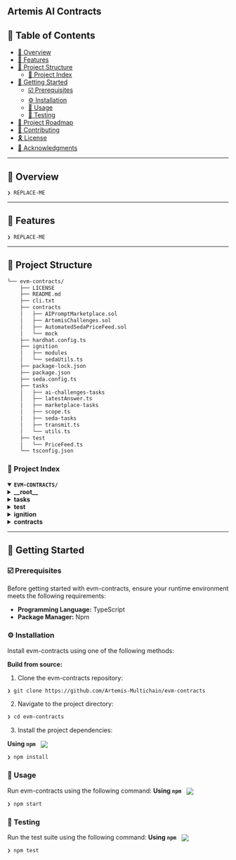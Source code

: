 ## Artemis AI Contracts

## 🔗 Table of Contents

- [📍 Overview](#-overview)
- [👾 Features](#-features)
- [📁 Project Structure](#-project-structure)
  - [📂 Project Index](#-project-index)
- [🚀 Getting Started](#-getting-started)
  - [☑️ Prerequisites](#-prerequisites)
  - [⚙️ Installation](#-installation)
  - [🤖 Usage](#🤖-usage)
  - [🧪 Testing](#🧪-testing)
- [📌 Project Roadmap](#-project-roadmap)
- [🔰 Contributing](#-contributing)
- [🎗 License](#-license)
- [🙌 Acknowledgments](#-acknowledgments)

---

## 📍 Overview

<code>❯ REPLACE-ME</code>

---

## 👾 Features

<code>❯ REPLACE-ME</code>

---

## 📁 Project Structure

```sh
└── evm-contracts/
    ├── LICENSE
    ├── README.md
    ├── cli.txt
    ├── contracts
    │   ├── AIPromptMarketplace.sol
    │   ├── ArtemisChallenges.sol
    │   ├── AutomatedSedaPriceFeed.sol
    │   └── mock
    ├── hardhat.config.ts
    ├── ignition
    │   ├── modules
    │   └── sedaUtils.ts
    ├── package-lock.json
    ├── package.json
    ├── seda.config.ts
    ├── tasks
    │   ├── ai-challenges-tasks
    │   ├── latestAnswer.ts
    │   ├── marketplace-tasks
    │   ├── scope.ts
    │   ├── seda-tasks
    │   ├── transmit.ts
    │   └── utils.ts
    ├── test
    │   └── PriceFeed.ts
    └── tsconfig.json
```


### 📂 Project Index
<details open>
	<summary><b><code>EVM-CONTRACTS/</code></b></summary>
	<details> <!-- __root__ Submodule -->
		<summary><b>__root__</b></summary>
		<blockquote>
			<table>
			<tr>
				<td><b><a href='https://github.com/Artemis-Multichain/evm-contracts/blob/master/cli.txt'>cli.txt</a></b></td>
				<td><code>❯ REPLACE-ME</code></td>
			</tr>
			<tr>
				<td><b><a href='https://github.com/Artemis-Multichain/evm-contracts/blob/master/package-lock.json'>package-lock.json</a></b></td>
				<td><code>❯ REPLACE-ME</code></td>
			</tr>
			<tr>
				<td><b><a href='https://github.com/Artemis-Multichain/evm-contracts/blob/master/tsconfig.json'>tsconfig.json</a></b></td>
				<td><code>❯ REPLACE-ME</code></td>
			</tr>
			<tr>
				<td><b><a href='https://github.com/Artemis-Multichain/evm-contracts/blob/master/hardhat.config.ts'>hardhat.config.ts</a></b></td>
				<td><code>❯ REPLACE-ME</code></td>
			</tr>
			<tr>
				<td><b><a href='https://github.com/Artemis-Multichain/evm-contracts/blob/master/package.json'>package.json</a></b></td>
				<td><code>❯ REPLACE-ME</code></td>
			</tr>
			<tr>
				<td><b><a href='https://github.com/Artemis-Multichain/evm-contracts/blob/master/seda.config.ts'>seda.config.ts</a></b></td>
				<td><code>❯ REPLACE-ME</code></td>
			</tr>
			</table>
		</blockquote>
	</details>
	<details> <!-- tasks Submodule -->
		<summary><b>tasks</b></summary>
		<blockquote>
			<table>
			<tr>
				<td><b><a href='https://github.com/Artemis-Multichain/evm-contracts/blob/master/tasks/transmit.ts'>transmit.ts</a></b></td>
				<td><code>❯ REPLACE-ME</code></td>
			</tr>
			<tr>
				<td><b><a href='https://github.com/Artemis-Multichain/evm-contracts/blob/master/tasks/utils.ts'>utils.ts</a></b></td>
				<td><code>❯ REPLACE-ME</code></td>
			</tr>
			<tr>
				<td><b><a href='https://github.com/Artemis-Multichain/evm-contracts/blob/master/tasks/latestAnswer.ts'>latestAnswer.ts</a></b></td>
				<td><code>❯ REPLACE-ME</code></td>
			</tr>
			<tr>
				<td><b><a href='https://github.com/Artemis-Multichain/evm-contracts/blob/master/tasks/scope.ts'>scope.ts</a></b></td>
				<td><code>❯ REPLACE-ME</code></td>
			</tr>
			</table>
			<details>
				<summary><b>marketplace-tasks</b></summary>
				<blockquote>
					<table>
					<tr>
						<td><b><a href='https://github.com/Artemis-Multichain/evm-contracts/blob/master/tasks/marketplace-tasks/mint-nft.ts'>mint-nft.ts</a></b></td>
						<td><code>❯ REPLACE-ME</code></td>
					</tr>
					<tr>
						<td><b><a href='https://github.com/Artemis-Multichain/evm-contracts/blob/master/tasks/marketplace-tasks/create-nft.ts'>create-nft.ts</a></b></td>
						<td><code>❯ REPLACE-ME</code></td>
					</tr>
					</table>
				</blockquote>
			</details>
			<details>
				<summary><b>seda-tasks</b></summary>
				<blockquote>
					<table>
					<tr>
						<td><b><a href='https://github.com/Artemis-Multichain/evm-contracts/blob/master/tasks/seda-tasks/update-eth-price.ts'>update-eth-price.ts</a></b></td>
						<td><code>❯ REPLACE-ME</code></td>
					</tr>
					<tr>
						<td><b><a href='https://github.com/Artemis-Multichain/evm-contracts/blob/master/tasks/seda-tasks/request-tx.ts'>request-tx.ts</a></b></td>
						<td><code>❯ REPLACE-ME</code></td>
					</tr>
					<tr>
						<td><b><a href='https://github.com/Artemis-Multichain/evm-contracts/blob/master/tasks/seda-tasks/get-eth-price.ts'>get-eth-price.ts</a></b></td>
						<td><code>❯ REPLACE-ME</code></td>
					</tr>
					<tr>
						<td><b><a href='https://github.com/Artemis-Multichain/evm-contracts/blob/master/tasks/seda-tasks/get-prompt.ts'>get-prompt.ts</a></b></td>
						<td><code>❯ REPLACE-ME</code></td>
					</tr>
					<tr>
						<td><b><a href='https://github.com/Artemis-Multichain/evm-contracts/blob/master/tasks/seda-tasks/request-prompt.ts'>request-prompt.ts</a></b></td>
						<td><code>❯ REPLACE-ME</code></td>
					</tr>
					<tr>
						<td><b><a href='https://github.com/Artemis-Multichain/evm-contracts/blob/master/tasks/seda-tasks/get-tx-result.ts'>get-tx-result.ts</a></b></td>
						<td><code>❯ REPLACE-ME</code></td>
					</tr>
					</table>
				</blockquote>
			</details>
			<details>
				<summary><b>ai-challenges-tasks</b></summary>
				<blockquote>
					<table>
					<tr>
						<td><b><a href='https://github.com/Artemis-Multichain/evm-contracts/blob/master/tasks/ai-challenges-tasks/get-active-challenges.ts'>get-active-challenges.ts</a></b></td>
						<td><code>❯ REPLACE-ME</code></td>
					</tr>
					<tr>
						<td><b><a href='https://github.com/Artemis-Multichain/evm-contracts/blob/master/tasks/ai-challenges-tasks/vote-submission.ts'>vote-submission.ts</a></b></td>
						<td><code>❯ REPLACE-ME</code></td>
					</tr>
					<tr>
						<td><b><a href='https://github.com/Artemis-Multichain/evm-contracts/blob/master/tasks/ai-challenges-tasks/get-completed-challenges.ts'>get-completed-challenges.ts</a></b></td>
						<td><code>❯ REPLACE-ME</code></td>
					</tr>
					<tr>
						<td><b><a href='https://github.com/Artemis-Multichain/evm-contracts/blob/master/tasks/ai-challenges-tasks/create-usdc-challenge.ts'>create-usdc-challenge.ts</a></b></td>
						<td><code>❯ REPLACE-ME</code></td>
					</tr>
					<tr>
						<td><b><a href='https://github.com/Artemis-Multichain/evm-contracts/blob/master/tasks/ai-challenges-tasks/submit-solution.ts'>submit-solution.ts</a></b></td>
						<td><code>❯ REPLACE-ME</code></td>
					</tr>
					<tr>
						<td><b><a href='https://github.com/Artemis-Multichain/evm-contracts/blob/master/tasks/ai-challenges-tasks/get-challenge-submissions.ts'>get-challenge-submissions.ts</a></b></td>
						<td><code>❯ REPLACE-ME</code></td>
					</tr>
					</table>
				</blockquote>
			</details>
		</blockquote>
	</details>
	<details> <!-- test Submodule -->
		<summary><b>test</b></summary>
		<blockquote>
			<table>
			<tr>
				<td><b><a href='https://github.com/Artemis-Multichain/evm-contracts/blob/master/test/PriceFeed.ts'>PriceFeed.ts</a></b></td>
				<td><code>❯ REPLACE-ME</code></td>
			</tr>
			</table>
		</blockquote>
	</details>
	<details> <!-- ignition Submodule -->
		<summary><b>ignition</b></summary>
		<blockquote>
			<table>
			<tr>
				<td><b><a href='https://github.com/Artemis-Multichain/evm-contracts/blob/master/ignition/sedaUtils.ts'>sedaUtils.ts</a></b></td>
				<td><code>❯ REPLACE-ME</code></td>
			</tr>
			</table>
			<details>
				<summary><b>modules</b></summary>
				<blockquote>
					<table>
					<tr>
						<td><b><a href='https://github.com/Artemis-Multichain/evm-contracts/blob/master/ignition/modules/AIPromptMarketplaceModule.ts'>AIPromptMarketplaceModule.ts</a></b></td>
						<td><code>❯ REPLACE-ME</code></td>
					</tr>
					<tr>
						<td><b><a href='https://github.com/Artemis-Multichain/evm-contracts/blob/master/ignition/modules/ArtemisChallengesModule.ts'>ArtemisChallengesModule.ts</a></b></td>
						<td><code>❯ REPLACE-ME</code></td>
					</tr>
					<tr>
						<td><b><a href='https://github.com/Artemis-Multichain/evm-contracts/blob/master/ignition/modules/AutomatedSedaPriceFeedModule.ts'>AutomatedSedaPriceFeedModule.ts</a></b></td>
						<td><code>❯ REPLACE-ME</code></td>
					</tr>
					</table>
				</blockquote>
			</details>
		</blockquote>
	</details>
	<details> <!-- contracts Submodule -->
		<summary><b>contracts</b></summary>
		<blockquote>
			<table>
			<tr>
				<td><b><a href='https://github.com/Artemis-Multichain/evm-contracts/blob/master/contracts/AIPromptMarketplace.sol'>AIPromptMarketplace.sol</a></b></td>
				<td><code>❯ REPLACE-ME</code></td>
			</tr>
			<tr>
				<td><b><a href='https://github.com/Artemis-Multichain/evm-contracts/blob/master/contracts/ArtemisChallenges.sol'>ArtemisChallenges.sol</a></b></td>
				<td><code>❯ REPLACE-ME</code></td>
			</tr>
			<tr>
				<td><b><a href='https://github.com/Artemis-Multichain/evm-contracts/blob/master/contracts/AutomatedSedaPriceFeed.sol'>AutomatedSedaPriceFeed.sol</a></b></td>
				<td><code>❯ REPLACE-ME</code></td>
			</tr>
			</table>
			<details>
				<summary><b>mock</b></summary>
				<blockquote>
					<table>
					<tr>
						<td><b><a href='https://github.com/Artemis-Multichain/evm-contracts/blob/master/contracts/mock/SedaProverMock.sol'>SedaProverMock.sol</a></b></td>
						<td><code>❯ REPLACE-ME</code></td>
					</tr>
					</table>
				</blockquote>
			</details>
		</blockquote>
	</details>
</details>

---
## 🚀 Getting Started

### ☑️ Prerequisites

Before getting started with evm-contracts, ensure your runtime environment meets the following requirements:

- **Programming Language:** TypeScript
- **Package Manager:** Npm


### ⚙️ Installation

Install evm-contracts using one of the following methods:

**Build from source:**

1. Clone the evm-contracts repository:
```sh
❯ git clone https://github.com/Artemis-Multichain/evm-contracts
```

2. Navigate to the project directory:
```sh
❯ cd evm-contracts
```

3. Install the project dependencies:


**Using `npm`** &nbsp; [<img align="center" src="https://img.shields.io/badge/npm-CB3837.svg?style={badge_style}&logo=npm&logoColor=white" />](https://www.npmjs.com/)

```sh
❯ npm install
```




### 🤖 Usage
Run evm-contracts using the following command:
**Using `npm`** &nbsp; [<img align="center" src="https://img.shields.io/badge/npm-CB3837.svg?style={badge_style}&logo=npm&logoColor=white" />](https://www.npmjs.com/)

```sh
❯ npm start
```


### 🧪 Testing
Run the test suite using the following command:
**Using `npm`** &nbsp; [<img align="center" src="https://img.shields.io/badge/npm-CB3837.svg?style={badge_style}&logo=npm&logoColor=white" />](https://www.npmjs.com/)

```sh
❯ npm test
```


